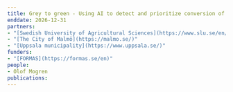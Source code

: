 ```yaml
---
title: Grey to green - Using AI to detect and prioritize conversion of impervious surfaces to multifunctional nature-based solutions
enddate: 2026-12-31
partners:
- "[Swedish University of Agricultural Sciences](https://www.slu.se/en/)"
- "[The City of Malmö](https://malmo.se/)"
- "[Uppsala municipality](https://www.uppsala.se/)"
funders:
- "[FORMAS](https://formas.se/en)"
people:
- Olof Mogren
publications:
---
```

